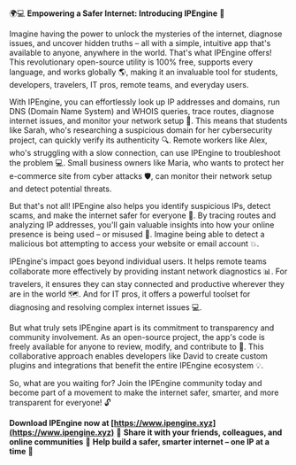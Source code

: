 🌍💻 **Empowering a Safer Internet: Introducing IPEngine** 🚀

Imagine having the power to unlock the mysteries of the internet, diagnose issues, and uncover hidden truths – all with a simple, intuitive app that's available to anyone, anywhere in the world. That's what IPEngine offers! This revolutionary open-source utility is 100% free, supports every language, and works globally 🌎, making it an invaluable tool for students, developers, travelers, IT pros, remote teams, and everyday users.

With IPEngine, you can effortlessly look up IP addresses and domains, run DNS (Domain Name System) and WHOIS queries, trace routes, diagnose internet issues, and monitor your network setup 📡. This means that students like Sarah, who's researching a suspicious domain for her cybersecurity project, can quickly verify its authenticity 🔍. Remote workers like Alex, who's struggling with a slow connection, can use IPEngine to troubleshoot the problem 💻. Small business owners like Maria, who wants to protect her e-commerce site from cyber attacks 🛡️, can monitor their network setup and detect potential threats.

But that's not all! IPEngine also helps you identify suspicious IPs, detect scams, and make the internet safer for everyone 🚀. By tracing routes and analyzing IP addresses, you'll gain valuable insights into how your online presence is being used – or misused 🔎. Imagine being able to detect a malicious bot attempting to access your website or email account 💥.

IPEngine's impact goes beyond individual users. It helps remote teams collaborate more effectively by providing instant network diagnostics 📊. For travelers, it ensures they can stay connected and productive wherever they are in the world 🗺️. And for IT pros, it offers a powerful toolset for diagnosing and resolving complex internet issues 💻.

But what truly sets IPEngine apart is its commitment to transparency and community involvement. As an open-source project, the app's code is freely available for anyone to review, modify, and contribute to 🌟. This collaborative approach enables developers like David to create custom plugins and integrations that benefit the entire IPEngine ecosystem 💡.

So, what are you waiting for? Join the IPEngine community today and become part of a movement to make the internet safer, smarter, and more transparent for everyone! 🔓

**Download IPEngine now at [https://www.ipengine.xyz](https://www.ipengine.xyz)** 📲
**Share it with your friends, colleagues, and online communities** 💬
**Help build a safer, smarter internet – one IP at a time** 💪